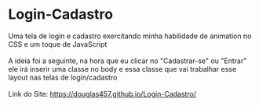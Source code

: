 # Login-Cadastro
Uma tela de login e cadastro exercitando minha habilidade de animation no CSS e um toque de JavaScript
<br><br>
A ídeia foi a seguinte, na hora que eu clicar no "Cadastrar-se" ou "Entrar" ele irá inserir uma classe no body
e essa classe que vai trabalhar esse layout nas telas de login/cadastro
<br><br>
Link do Site: https://douglas457.github.io/Login-Cadastro/
